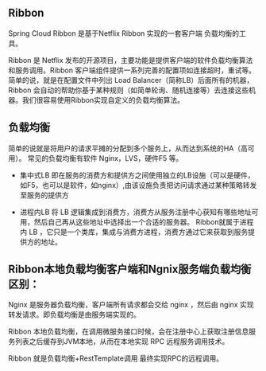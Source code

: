 ## Ribbon

Spring Cloud Ribbon 是基于Netflix Ribbon 实现的一套客户端 负载均衡的工具。

Ribbon 是 Netflix 发布的开源项目，主要功能是提供客户端的软件负载均衡算法和服务调用。Ribbon 客户端组件提供一系列完善的配置项如连接超时，重试等。简单的说，就是在配置文件中列出 Load Balancer（简称LB）后面所有的机器，Ribbon 会自动的帮助你基于某种规则（如简单轮询、随机连接等）去连接这些机器。我们很容易使用Ribbon实现自定义的负载均衡算法。

## 负载均衡

简单的说就是将用户的请求平摊的分配到多个服务上，从而达到系统的HA（高可用）。
常见的负载均衡有软件 Nginx，LVS，硬件F5 等。

* 集中式LB
即在服务的消费方和提供方之间使用独立的LB设施（可以是硬件，如F5，也可以是软件，如nginx）,由该设施负责把访问请求通过某种策略转发至服务的提供方

* 进程内LB
将 LB 逻辑集成到消费方，消费方从服务注册中心获知有哪些地址可用，然后自己再从这些地址中选择出一个合适的服务器。
Ribbon就属于进程内 LB ，它只是一个类库，集成与消费方进程，消费方通过它来获取到服务提供方的地址。

## Ribbon本地负载均衡客户端和Ngnix服务端负载均衡区别：

Nginx 是服务器负载均衡，客户端所有请求都会交给 nginx ，然后由 nginx 实现转发请求。即负载均衡是由服务端实现的。

Ribbon 本地负载均衡，在调用微服务接口时候，会在注册中心上获取注册信息服务列表之后缓存到JVM本地，从而在本地实现 RPC 远程服务调用技术。

Ribbon 就是负载均衡+RestTemplate调用 最终实现RPC的远程调用。

